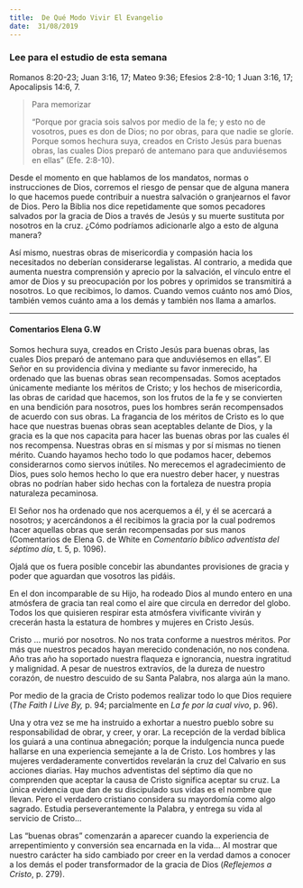 ```yaml
---
title:  De Qué Modo Vivir El Evangelio
date:  31/08/2019
---
```


### Lee para el estudio de esta semana
Romanos 8:20-23; Juan 3:16, 17; Mateo 9:36; Efesios 2:8-10; 1 Juan 3:16, 17; Apocalipsis 14:6, 7.

> <p>Para memorizar</p>
> “Porque por gracia sois salvos por medio de la fe; y esto no de vosotros, pues es don de Dios; no por obras, para que nadie se gloríe. Porque somos hechura suya, creados en Cristo Jesús para buenas obras, las cuales Dios preparó de antemano para que anduviésemos en ellas” (Efe. 2:8-10).

Desde el momento en que hablamos de los mandatos, normas o instrucciones de Dios, corremos el riesgo de pensar que de alguna manera lo que hacemos puede contribuir a nuestra salvación o granjearnos el favor de Dios. Pero la Biblia nos dice repetidamente que somos pecadores salvados por la gracia de Dios a través de Jesús y su muerte sustituta por nosotros en la cruz. ¿Cómo podríamos adicionarle algo a esto de alguna manera?

Así mismo, nuestras obras de misericordia y compasión hacia los necesitados no deberían considerarse legalistas. Al contrario, a medida que aumenta nuestra comprensión y aprecio por la salvación, el vínculo entre el amor de Dios y su preocupación por los pobres y oprimidos se transmitirá a nosotros. Lo que recibimos, lo damos. Cuando vemos cuánto nos amó Dios, también vemos cuánto ama a los demás y también nos llama a amarlos.

---

#### Comentarios Elena G.W

Somos hechura suya, creados en Cristo Jesús para buenas obras, las cuales Dios preparó de antemano para que anduviésemos en ellas”. El Señor en su providencia divina y mediante su favor inmerecido, ha ordenado que las buenas obras sean recompensadas. Somos aceptados únicamente mediante los méritos de Cristo; y los hechos de misericordia, las obras de caridad que hacemos, son los frutos de la fe y se convierten en una bendición para nosotros, pues los hombres serán recompensados de acuerdo con sus obras. La fragancia de los méritos de Cristo es lo que hace que nuestras buenas obras sean aceptables delante de Dios, y la gracia es la que nos capacita para hacer las buenas obras por las cuales él nos recompensa. Nuestras obras en sí mismas y por sí mismas no tienen mérito. Cuando hayamos hecho todo lo que podamos hacer, debemos considerarnos como siervos inútiles. No merecemos el agradecimiento de Dios, pues solo hemos hecho lo que era nuestro deber hacer, y nuestras obras no podrían haber sido hechas con la fortaleza de nuestra propia naturaleza pecaminosa.

El Señor nos ha ordenado que nos acerquemos a él, y él se acercará a nosotros; y acercándonos a él recibimos la gracia por la cual podremos hacer aquellas obras que serán recompensadas por sus manos (Comentarios de Elena G. de White en _Comentario bíblico adventista del séptimo día_, t. 5, p. 1096).

Ojalá que os fuera posible concebir las abundantes provisiones de gracia y poder que aguardan que vosotros las pidáis.

En el don incomparable de su Hijo, ha rodeado Dios al mundo entero en una atmósfera de gracia tan real como el aire que circula en derredor del globo. Todos los que quisieren respirar esta atmósfera vivificante vivirán y crecerán hasta la estatura de hombres y mujeres en Cristo Jesús.

Cristo … murió por nosotros. No nos trata conforme a nuestros méritos. Por más que nuestros pecados hayan merecido condenación, no nos condena. Año tras año ha soportado nuestra flaqueza e ignorancia, nuestra ingratitud y malignidad. A pesar de nuestros extravíos, de la dureza de nuestro corazón, de nuestro descuido de su Santa Palabra, nos alarga aún la mano.

Por medio de la gracia de Cristo podemos realizar todo lo que Dios requiere (_The Faith I Live By,_ p. 94; parcialmente en _La fe por la cual vivo_, p. 96).

Una y otra vez se me ha instruido a exhortar a nuestro pueblo sobre su responsabilidad de obrar, y creer, y orar. La recepción de la verdad bíblica los guiará a una continua abnegación; porque la indulgencia nunca puede hallarse en una experiencia semejante a la de Cristo. Los hombres y las mujeres verdaderamente convertidos revelarán la cruz del Calvario en sus acciones diarias. Hay muchos adventistas del séptimo día que no comprenden que aceptar la causa de Cristo significa aceptar su cruz. La única evidencia que dan de su discipulado sus vidas es el nombre que llevan. Pero el verdadero cristiano considera su mayordomía como algo sagrado. Estudia perseverantemente la Palabra, y entrega su vida al servicio de Cristo…

Las “buenas obras” comenzarán a aparecer cuando la experiencia de arrepentimiento y conversión sea encarnada en la vida… Al mostrar que nuestro carácter ha sido cambiado por creer en la verdad damos a conocer a los demás el poder transformador de la gracia de Dios (_Reflejemos a Cristo_, p. 279).